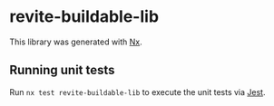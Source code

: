 # revite-buildable-lib

This library was generated with [Nx](https://nx.dev).

## Running unit tests

Run `nx test revite-buildable-lib` to execute the unit tests via [Jest](https://jestjs.io).
